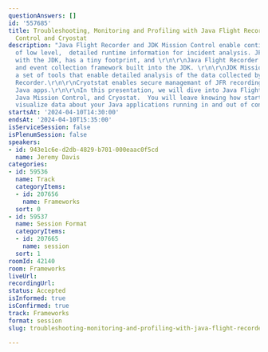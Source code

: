 ```yaml
---
questionAnswers: []
id: '557685'
title: Troubleshooting, Monitoring and Profiling with Java Flight Recorder, Mission
  Control and Cryostat
description: "Java Flight Recorder and JDK Mission Control enable continuous collection
  of low level,  detailed runtime information for incident analysis. JFR is included
  with the JDK, has a tiny footprint, and \r\n\r\nJava Flight Recorder is a profiling
  and event collection framework built into the JDK. \r\n\r\nJDK Mission Control contains
  a set of tools that enable detailed analysis of the data collected by Java Flight
  Recorder.\r\n\r\nCryotstat enables secure managemant of JFR recordings for containerized
  Java apps.\r\n\r\nIn this presentation, we will dive into Java Flight Recorder,
  Java Mission Control, and Cryostat.  You will leave knowing how start, stop, and
  visualize data about your Java applications running in and out of containers."
startsAt: '2024-04-10T14:30:00'
endsAt: '2024-04-10T15:35:00'
isServiceSession: false
isPlenumSession: false
speakers:
- id: 943e1c6e-d2db-4829-b701-000eaac0f5cd
  name: Jeremy Davis
categories:
- id: 59536
  name: Track
  categoryItems:
  - id: 207656
    name: Frameworks
  sort: 0
- id: 59537
  name: Session Format
  categoryItems:
  - id: 207665
    name: session
  sort: 1
roomId: 42140
room: Frameworks
liveUrl: 
recordingUrl: 
status: Accepted
isInformed: true
isConfirmed: true
track: Frameworks
format: session
slug: troubleshooting-monitoring-and-profiling-with-java-flight-recorder-mission-control-and-cryostat

---
```

